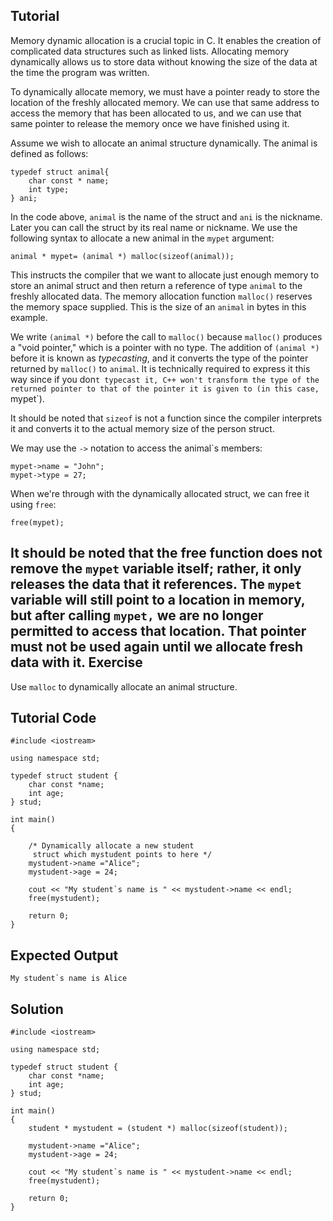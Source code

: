 Tutorial
--------

Memory dynamic allocation is a crucial topic in C. It enables the creation of complicated data structures such as linked lists. Allocating memory dynamically allows us to store data without knowing the size of the data at the time the program was written.

To dynamically allocate memory, we must have a pointer ready to store the location of the freshly allocated memory. We can use that same address to access the memory that has been allocated to us, and we can use that same pointer to release the memory once we have finished using it.

Assume we wish to allocate an animal structure dynamically. The animal is defined as follows:

    typedef struct animal{
        char const * name;
        int type;
    } ani;

In the code above, `animal` is the name of the struct and `ani` is the nickname. Later you can call the struct by its real name or nickname.
We use the following syntax to allocate a new animal in the `mypet` argument: 

    animal * mypet= (animal *) malloc(sizeof(animal));

This instructs the compiler that we want to allocate just enough memory to store an animal struct and then return a reference of type `animal` to the freshly allocated data. The memory allocation function `malloc()` reserves the memory space supplied. This is the size of an `animal` in bytes in this example.

 We write `(animal *)` before the call to `malloc()` because `malloc()` produces a "void pointer," which is a pointer with no type. The addition of `(animal *)` before it is known as *typecasting*, and it converts the type of the pointer returned by `malloc()` to `animal`. It is technically required to express it this way since if you don`t typecast it, C++ won't transform the type of the returned pointer to that of the pointer it is given to (in this case, `mypet`).

It should be noted that `sizeof` is not a function since the compiler interprets it and converts it to the actual memory size of the person struct.

We may use the `->` notation to access the animal`s members:

    mypet->name = "John";
    mypet->type = 27;

When we're through with the dynamically allocated struct, we can free it using `free`:

    free(mypet);

It should be noted that the free function does not remove the `mypet` variable itself; rather, it only releases the data that it references. The `mypet` variable will still point to a location in memory, but after calling `mypet,` we are no longer permitted to access that location. That pointer must not be used again until we allocate fresh data with it.
Exercise
--------

Use `malloc` to dynamically allocate an animal structure.

Tutorial Code
-------------

	#include <iostream>

	using namespace std;

	typedef struct student {
		char const *name;
		int age;
	} stud;

	int main()
	{
		
		/* Dynamically allocate a new student
         struct which mystudent points to here */
		mystudent->name ="Alice";
		mystudent->age = 24;
		
		cout << "My student`s name is " << mystudent->name << endl;
		free(mystudent);

		return 0;
	}

Expected Output
---------------

    My student`s name is Alice

Solution
--------

    #include <iostream>

	using namespace std;

	typedef struct student {
		char const *name;
		int age;
	} stud;

	int main()
	{
		student * mystudent = (student *) malloc(sizeof(student));
		
		mystudent->name ="Alice";
		mystudent->age = 24;
		
		cout << "My student`s name is " << mystudent->name << endl;
		free(mystudent);

		return 0;
	}
